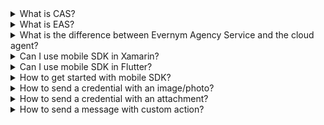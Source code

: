 <details>
  <summary>What is CAS?</summary>

  CAS stands for Consumer Agency Service. This service is hosted by Evernym. It creates and hosts cloud agents for individual app installs. Evernym's production CAS is hosted at `https://agency.evernym.com`. To communicate with CAS, developers would also need to know CAS's `DID` and `verification key`. To know `DID` and `verification key` of Evernym's CAS or EAS, developers can make a GET API call to `https://agency.evernym.com/agency/`.
</details>

<details>
  <summary>What is EAS?</summary>

  Enterprise Agency Service (EAS) hosted by Evernym is responsible for creating and hosting cloud agent for Enterprise wallets. Mobile SDK, almost always interact with CAS, not EAS.
</details>

<details>
  <summary>What is the difference between Evernym Agency Service and the cloud agent?</summary>

  Evernym's Agency Service creates and hosts individual cloud agents for each unique app install of Connect.Me, or each instance of our mobile SDK.
  Cloud agents primary value is for storing and forwarding messages, while the edge agent (the app on the phone) comes on and offline. It also provides push notification services.
</details>

<details>
  <summary>Can I use mobile SDK in Xamarin?</summary>

  Yes, mobile SDK can be used in Xamarin. However, Evernym does not provide .NET wrapper for mobile SDK. Mobile SDK contains native Android and iOS wrappers. These native Android and iOS wrappers can be used in Xamarin in same way as other native plugin/modules of Android and iOS are used.
</details>

<details>
  <summary>Can I use mobile SDK in Flutter?</summary>

  Yes, mobile SDK can be used in Flutter. However, mobile SDK does not contain flutter bindings for mobile SDK. Mobile SDK can be integrated in Flutter as other native Android and iOS plugins are used.
</details>

<details>
  <summary>How to get started with mobile SDK?</summary>

- Get access to mobile SDK. It should be available to download from `release tab`
- Familiarize yourself with [basic concepts](./0.Base%20Concepts.md)
- Integrate mobile SDK in your app using this [guide](./1.ProjectSetup.md)
- Run through other markdown files from #2 to #9

</details>

<details>
  <summary>How to send a credential with an image/photo?</summary>

Check this [guide](./9.%20CredentialsWithAttachments.md)
</details>

<details>
  <summary>How to send a credential with an attachment?</summary>

Check this [guide](./9.%20CredentialsWithAttachments.md)
</details>

<details>
  <summary>How to send a message with custom action?</summary>

Check this [guide](./6.StructuredMessages.md)
</details>
